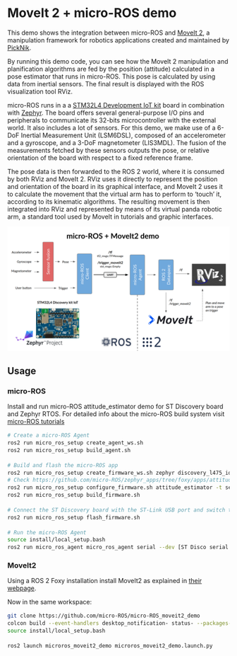 # MoveIt 2 + micro-ROS demo

This demo shows the integration between micro-ROS and [MoveIt 2](https://moveit.ros.org/), a manipulation framework for robotics applications created and maintained by [PickNik](https://picknik.ai/). 

By running this demo code, you can see how the MoveIt 2 manipulation and planification algorithms are fed by the position (attitude) calculated in a pose estimator that runs in micro-ROS. This pose is calculated by using data from inertial sensors. The final result is displayed with the ROS visualization tool RViz.

micro-ROS runs in a a [STM32L4 Development IoT kit](https://www.st.com/en/evaluation-tools/b-l475e-iot01a.html) board in combination with [Zephyr](https://zephyrproject.org/). The board offers several general-purpose I/O pins and peripherals to communicate its 32-bits microcontroller with the external world. It also includes a lot of sensors. For this demo, we make use of a 6-DoF Inertial Measurement Unit (LSM6DSL), composed of an accelerometer and a gyroscope, and a 3-DoF magnetometer (LIS3MDL). The fusion of the measurements fetched by these sensors outputs the pose, or relative orientation of the board with respect to a fixed reference frame.

The pose data is then forwarded to the ROS 2 world, where it is consumed by both RViz and MoveIt 2. RViz uses it directly to represent the position and orientation of the board in its graphical interface, and MoveIt 2 uses it to calculate the movement that the virtual arm has to perform to ‘touch’ it, according to its kinematic algorithms. The resulting movement is then integrated into RViz and represented by means of its virtual panda robotic arm, a standard tool used by MoveIt in tutorials and graphic interfaces.

![Demo setup](images/demo.png)

## Usage

### micro-ROS

Install and run micro-ROS attitude_estimator demo for ST Discovery board and Zephyr RTOS. 
For detailed info about the micro-ROS build system visit [micro-ROS tutorials](https://micro-ros.github.io/docs/tutorials/core/first_application_linux/)

```bash
# Create a micro-ROS Agent 
ros2 run micro_ros_setup create_agent_ws.sh
ros2 run micro_ros_setup build_agent.sh

# Build and flash the micro-ROS app
ros2 run micro_ros_setup create_firmware_ws.sh zephyr discovery_l475_iot1
# Check https://github.com/micro-ROS/zephyr_apps/tree/foxy/apps/attitude_estimator for instructions for tf2_msgs
ros2 run micro_ros_setup configure_firmware.sh attitude_estimator -t serial -d 1
ros2 run micro_ros_setup build_firmware.sh

# Connect the ST Discovery board with the ST-Link USB port and switch the power selector to the correct position
ros2 run micro_ros_setup flash_firmware.sh

# Run the micro-ROS Agent
source install/local_setup.bash
ros2 run micro_ros_agent micro_ros_agent serial --dev [ST Disco serial device] -v6

```

### MoveIt2

Using a ROS 2 Foxy installation install MoveIt2 as explained in [their webpage](https://moveit.ros.org/install-moveit2/source/).

Now in the same workspace:

```bash
git clone https://github.com/micro-ROS/micro-ROS_moveit2_demo
colcon build --event-handlers desktop_notification- status- --packages-select microros_moveit2_demo --symlink-install --cmake-args -DCMAKE_BUILD_TYPE=Release
source install/local_setup.bash

ros2 launch microros_moveit2_demo microros_moveit2_demo.launch.py
```
